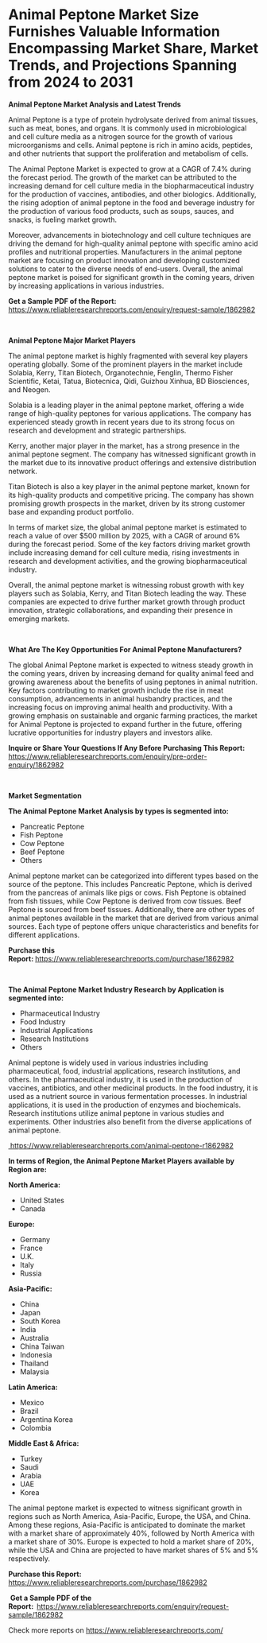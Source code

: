 <p><h1>Animal Peptone Market Size Furnishes Valuable Information Encompassing Market Share, Market Trends, and Projections Spanning from 2024 to 2031</h1></p><p><strong>Animal Peptone Market Analysis and Latest Trends</strong></p>
<p><p>Animal Peptone is a type of protein hydrolysate derived from animal tissues, such as meat, bones, and organs. It is commonly used in microbiological and cell culture media as a nitrogen source for the growth of various microorganisms and cells. Animal peptone is rich in amino acids, peptides, and other nutrients that support the proliferation and metabolism of cells.</p><p>The Animal Peptone Market is expected to grow at a CAGR of 7.4% during the forecast period. The growth of the market can be attributed to the increasing demand for cell culture media in the biopharmaceutical industry for the production of vaccines, antibodies, and other biologics. Additionally, the rising adoption of animal peptone in the food and beverage industry for the production of various food products, such as soups, sauces, and snacks, is fueling market growth.</p><p>Moreover, advancements in biotechnology and cell culture techniques are driving the demand for high-quality animal peptone with specific amino acid profiles and nutritional properties. Manufacturers in the animal peptone market are focusing on product innovation and developing customized solutions to cater to the diverse needs of end-users. Overall, the animal peptone market is poised for significant growth in the coming years, driven by increasing applications in various industries.</p></p>
<p><strong>Get a Sample PDF of the Report:&nbsp;</strong> <a href="https://www.reliableresearchreports.com/enquiry/request-sample/1862982">https://www.reliableresearchreports.com/enquiry/request-sample/1862982</a></p>
<p>&nbsp;</p>
<p><strong>Animal Peptone Major Market Players</strong></p>
<p><p>The animal peptone market is highly fragmented with several key players operating globally. Some of the prominent players in the market include Solabia, Kerry, Titan Biotech, Organotechnie, Fenglin, Thermo Fisher Scientific, Ketai, Tatua, Biotecnica, Qidi, Guizhou Xinhua, BD Biosciences, and Neogen.</p><p>Solabia is a leading player in the animal peptone market, offering a wide range of high-quality peptones for various applications. The company has experienced steady growth in recent years due to its strong focus on research and development and strategic partnerships.</p><p>Kerry, another major player in the market, has a strong presence in the animal peptone segment. The company has witnessed significant growth in the market due to its innovative product offerings and extensive distribution network.</p><p>Titan Biotech is also a key player in the animal peptone market, known for its high-quality products and competitive pricing. The company has shown promising growth prospects in the market, driven by its strong customer base and expanding product portfolio.</p><p>In terms of market size, the global animal peptone market is estimated to reach a value of over $500 million by 2025, with a CAGR of around 6% during the forecast period. Some of the key factors driving market growth include increasing demand for cell culture media, rising investments in research and development activities, and the growing biopharmaceutical industry.</p><p>Overall, the animal peptone market is witnessing robust growth with key players such as Solabia, Kerry, and Titan Biotech leading the way. These companies are expected to drive further market growth through product innovation, strategic collaborations, and expanding their presence in emerging markets.</p></p>
<p>&nbsp;</p>
<p><strong>What Are The Key Opportunities For Animal Peptone Manufacturers?</strong></p>
<p><p>The global Animal Peptone market is expected to witness steady growth in the coming years, driven by increasing demand for quality animal feed and growing awareness about the benefits of using peptones in animal nutrition. Key factors contributing to market growth include the rise in meat consumption, advancements in animal husbandry practices, and the increasing focus on improving animal health and productivity. With a growing emphasis on sustainable and organic farming practices, the market for Animal Peptone is projected to expand further in the future, offering lucrative opportunities for industry players and investors alike.</p></p>
<p><strong>Inquire or Share Your Questions If Any Before Purchasing This Report:</strong> <a href="https://www.reliableresearchreports.com/enquiry/pre-order-enquiry/1862982">https://www.reliableresearchreports.com/enquiry/pre-order-enquiry/1862982</a></p>
<p>&nbsp;</p>
<p><strong>Market Segmentation</strong></p>
<p><strong>The Animal Peptone Market Analysis by types is segmented into:</strong></p>
<p><ul><li>Pancreatic Peptone</li><li>Fish Peptone</li><li>Cow Peptone</li><li>Beef Peptone</li><li>Others</li></ul></p>
<p><p>Animal peptone market can be categorized into different types based on the source of the peptone. This includes Pancreatic Peptone, which is derived from the pancreas of animals like pigs or cows. Fish Peptone is obtained from fish tissues, while Cow Peptone is derived from cow tissues. Beef Peptone is sourced from beef tissues. Additionally, there are other types of animal peptones available in the market that are derived from various animal sources. Each type of peptone offers unique characteristics and benefits for different applications.</p></p>
<p><strong>Purchase this Report:&nbsp;</strong><a href="https://www.reliableresearchreports.com/purchase/1862982">https://www.reliableresearchreports.com/purchase/1862982</a></p>
<p>&nbsp;</p>
<p><strong>The Animal Peptone Market Industry Research by Application is segmented into:</strong></p>
<p><ul><li>Pharmaceutical Industry</li><li>Food Industry</li><li>Industrial Applications</li><li>Research Institutions</li><li>Others</li></ul></p>
<p><p>Animal peptone is widely used in various industries including pharmaceutical, food, industrial applications, research institutions, and others. In the pharmaceutical industry, it is used in the production of vaccines, antibiotics, and other medicinal products. In the food industry, it is used as a nutrient source in various fermentation processes. In industrial applications, it is used in the production of enzymes and biochemicals. Research institutions utilize animal peptone in various studies and experiments. Other industries also benefit from the diverse applications of animal peptone.</p></p>
<p><a href="https://www.reliableresearchreports.com/animal-peptone-r1862982">&nbsp;https://www.reliableresearchreports.com/animal-peptone-r1862982</a></p>
<p><strong>In terms of Region, the Animal Peptone Market Players available by Region are:</strong></p>
<p>
    <p> <strong> North America: </strong>
        <ul>
            <li>United States</li>
            <li>Canada</li>
        </ul>
        </p> 
    <p> <strong> Europe: </strong>
        <ul>
            <li>Germany</li>
            <li>France</li>
            <li>U.K.</li>
            <li>Italy</li>
            <li>Russia</li>
        </ul>
        </p> 
    <p> <strong> Asia-Pacific: </strong>
        <ul>
            <li>China</li>
            <li>Japan</li>
            <li>South Korea</li>
            <li>India</li>
            <li>Australia</li>
            <li>China Taiwan</li>
            <li>Indonesia</li>
            <li>Thailand</li>
            <li>Malaysia</li>
        </ul>
        </p> 
    <p> <strong> Latin America: </strong>
        <ul>
            <li>Mexico</li>
            <li>Brazil</li>
            <li>Argentina Korea</li>
            <li>Colombia</li>
        </ul>
        </p> 
    <p> <strong> Middle East & Africa: </strong>
        <ul>
            <li>Turkey</li>
            <li>Saudi</li>
            <li>Arabia</li>
            <li>UAE</li>
            <li>Korea</li>
        </ul>
    </p>
    </p>
<p><p>The animal peptone market is expected to witness significant growth in regions such as North America, Asia-Pacific, Europe, the USA, and China. Among these regions, Asia-Pacific is anticipated to dominate the market with a market share of approximately 40%, followed by North America with a market share of 30%. Europe is expected to hold a market share of 20%, while the USA and China are projected to have market shares of 5% and 5% respectively.</p></p>
<p><strong>Purchase this Report: </strong><a href="https://www.reliableresearchreports.com/purchase/1862982">https://www.reliableresearchreports.com/purchase/1862982</a></p>
<p>&nbsp;<strong>Get a Sample PDF of the Report:&nbsp;&nbsp;</strong><a href="https://www.reliableresearchreports.com/enquiry/request-sample/1862982">https://www.reliableresearchreports.com/enquiry/request-sample/1862982</a></p>
<p><strong></strong></p>
<p>Check more reports on <a href="https://www.reliableresearchreports.com/">https://www.reliableresearchreports.com/</a></p>